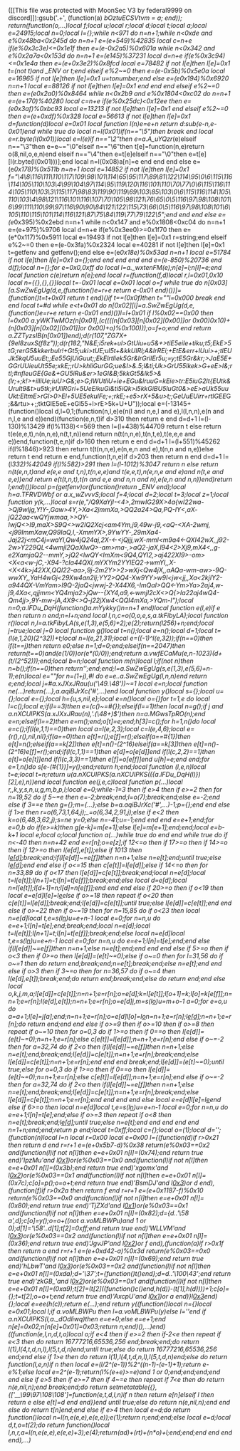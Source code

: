 ([[This file was protected with MoonSec V3 by federal9999 on discord]]):gsub('.+', (function(a) _bOztuECSVtvm = a; end)); return(function(o,...)local f;local u;local r;local d;local t;local a;local e=24915;local n=0;local l={};while n<971 do n=n+1;while n<0xde and e%0x48ba<0x245d do n=n+1 e=(e+549)%42835 local c=n+e if(e%0x3c3e)<=0x1e1f then e=(e-0x2a5)%0x601a while n<0x342 and e%0x2a7a<0x153d do n=n+1 e=(e*145)%37231 local d=n+e if(e%0x3c94)<=0x1e4a then e=(e+0x3e2)%0x8fcd local e=78482 if not l[e]then l[e]=0x1 t=(not t)and _ENV or t;end elseif e%2~=0 then e=(e-0x5b)%0x5e0a local e=16965 if not l[e]then l[e]=0x1 u=tonumber;end else e=(e*0x194)%0x6920 n=n+1 local e=88126 if not l[e]then l[e]=0x1 end end end elseif e%2~=0 then e=(e*0x2a0)%0x8464 while n<0x2b9 and e%0x1804<0xc02 do n=n+1 e=(e+170)%40280 local c=n+e if(e%0x25dc)<0x12ee then e=(e*0x3af)%0xbc93 local e=13213 if not l[e]then l[e]=0x1 end elseif e%2~=0 then e=(e+0xdf)%0x328 local e=56613 if not l[e]then l[e]=0x1 d=function(d)local e=0x01 local function l(n)e=e+n return d:sub(e-n,e-0x01)end while true do local n=l(0x01)if(n=="\5")then break end local e=r.byte(l(0x01))local e=l(e)if n=="\2"then e=a.A_uYQzr_(e)elseif n=="\3"then e=e~="\0"elseif n=="\6"then t[e]=function(n,e)return o(8,nil,o,e,n)end elseif n=="\4"then e=t[e]elseif n=="\0"then e=t[e][l(r.byte(l(0x01)))];end local n=l(0x08)a[n]=e end end end else e=(e*0x178)%0x511b n=n+1 local e=14852 if not l[e]then l[e]=0x1 f="\4\8\116\111\110\117\109\98\101\114\65\95\117\89\81\122\114\95\0\6\115\116\114\105\110\103\4\99\104\97\114\95\119\120\116\101\110\70\77\0\6\115\116\114\105\110\103\3\115\117\98\83\119\90\119\69\103\85\103\0\6\115\116\114\105\110\103\4\98\121\116\101\116\107\70\105\98\121\76\65\0\5\116\97\98\108\101\6\99\111\110\99\97\116\90\90\84\121\122\115\73\66\0\5\116\97\98\108\101\6\105\110\115\101\114\116\121\87\75\84\119\77\79\122\5";end end end else e=(e*0x395)%0x2ebd n=n+1 while n<0x147 and e%0x1808<0xc04 do n=n+1 e=(e+975)%9706 local d=n+e if(e%0x3ee0)>=0x1f70 then e=(e*0x117)%0x5911 local e=19493 if not l[e]then l[e]=0x1 r=string;end elseif e%2~=0 then e=(e-0x3fa)%0x2324 local e=40281 if not l[e]then l[e]=0x1 t=getfenv and getfenv();end else e=(e*0x18e)%0x53ad n=n+1 local e=51784 if not l[e]then l[e]=0x1 a={};end end end end end e=(e-850)%20736 end d(f);local n={};for e=0x0,0xff do local l=a._wxtenFM(e);n[e]=l;n[l]=e;end local function c(e)return n[e];end local r=(function(f,d)local r,l=0x01,0x10 local n={{},{},{}}local t=-0x01 local e=0x01 local o=f while true do n[0x03][a.SwZwEgUg(d,e,(function()e=r+e return e-0x01 end)())]=(function()t=t+0x01 return t end)()if t==(0x0f)then t=""l=0x000 break end end local t=#d while e<t+0x01 do n[0x02][l]=a.SwZwEgUg(d,e,(function()e=r+e return e-0x01 end)())l=l+0x01 if l%0x02==0x00 then l=0x00 a.yWKTwMOz(n[0x01],(c((((n[0x03][n[0x02][0x00]]or 0x00)*0x10)+(n[0x03][n[0x02][0x01]]or 0x00)+o)%0x100)));o=f+o;end end return a.ZZTyzsIB(n[0x01])end);d(r(107,"ZG7X+{9el8zuxS(f8z"));d(r(182,"N&E;i5rek+ul>GtUiu+u5&+>tiE5eile+tiku;t5;EkE>5tG;rerG5&kkerbulr!+Gt5;uki>tUE;ul5t+&kkUlRl;A&lrREi;+EtE&err+lUui>+;tlEUJk5kqU5uuEt;;Ee55GjUiGuut;;EkElrtliek5Gr&lrGrilEr5u;=y;tE5Gr&kr;>JaE5E+GGrUUieuUt55e;xkE;;rU>khliGurGG;ue&l>&.5;l&ti;Uk>GrU55lkek>G+eE>l&;rtl;#nfleuGE{Ge&+GU5iRu&er>1eGl&B;5kkGt5&lk5>&(lr;+;k!>+illiUe;iuU>G&;e>G;lWUtliU+ie+EGu&lruuG=kEie>tr:E5iuG2lt{EUtk&Urult9&t>u5tk;irUllRGri+5UeEikuGi&ti5iQk>i5kkGiBU5luGt0&>eE>aUk55uuUkt:EltmE>rGl>0>El+5U*E5ekulFe;+;rkE;+e5>rX+5&u>t;;GeUuEUirr+rtlGEE*G;&&rtu>+;;tktGlE5eE+eGl55+l>rE>5k+U+U"));local e=(-13145+(function()local d,l=0,1;(function(n,l,e)e(n(l and n,e,l and e),l(l,n,n),e(n and n,l,e and e))end)(function(e,n,t)if d>310 then return e end d=d+1 l=(l-130)%13429 if(l%1138)<=569 then l=(l+438)%44709 return t else return t(e(e,e,t),n(n,n,e),n(t,t,n))end return n(t(n,n,e),t(n,t,e),t(e,e,e and e))end,function(t,e,n)if d>160 then return e end d=d+1 l=(l+551)%45262 if(l%1846)>923 then return t(t(n,n,e),e(n,e,n and e),t(n,n and n,e))else return t end return e end,function(t,n,e)if d>203 then return n end d=d+1 l=(l*332)%42049 if(l%582)>291 then l=(l-1012)%3047 return n else return n(t(e,n,t)and e(e,e and t,n),t(n,e,e)and t(e,e,t),n(e,n,e and e)and n(t,e and e,e))end return e(t(t,n,t),t(n and e,e and n,n and n),e(e,n and n,n))end)return l;end)())local p=(getfenv)or(function()return _ENV end);local h=a.TFRVDWbf or a.x_wZvvvS;local f=4;local d=2;local t=3;local z=1;local function y(k,...)local s=r(e,"/Q9XaYjI-<4>,2mwIG29X>4a{wI22wa->Qj9wIjg,Y!Y-,Gaw>4Y,>Xa<2jmmXa,>QQ2a24>Qa,PQ-<I>IY<,aX-<Y6>jQ22aa<wQYjwmaa,>>QY-IwjQ<>I9,<X>maX>S9Q<>w2IQ2Xcj<am4Ym,j9,49w-j9,<aQ-<XA-2wmj,<j99ImmXaw,Q99IaQ,I,-XmmYX>,9YwYY-,29mXa4-Jaj22j<mC4j=waYI,Qw4jQ24aj,2X-<-<jQjjj,wX-mmI<m9a4<-QXI42wX,,j92-2w>Y229QL<4wmjI2QaXIwQ>-am>ma-,>aQ2-jaX,l94<2>Xj9,mX4<,,g-e2XamjaQ2--mmY,>jQ2<IwQY<ImXm<<d2j4->9Q4,QYI2,>aj422XI9>-om><X<a<w-jC,-X94-?cIa44QXI,mYXYm2YYIEQ2->wmYI,,X-<X<4k>j42XX,QQI22-aa>,9j-2m2Y>>2>wXj<Qw4jX,,aA<moIIC24a94>Qa-wm-aw>-9Q-wwXY,,YaH4w*Gj<29Xw4an2Ij;YY2>QQ4-Xw9YY>w9I<jw<jj,,Xa<2kjIY2-a944QX-VmYam>I9Q-<w9Y>2jaQ<jwwj-2-X44X6,-ImQaI>QQ<-Ym>Ya>2aj4,w-j9,4Xa<,qjjmm<YQ4<QYI>mja2>jQw--{XY4,a9,<-wmjI2cX<>Q{>Ia22aj4wQ4-Qm4jj>,9Y-mw-jA,4X9<>Q-j22jXw4<QQI4mXa,>YQm-I");local n=0;a.lFDu_DqH(function()a._mYykky_()n=n+1 end)local function e(l,e)if e then return n end;n=l+n;end local l,n,c=o(0,o,e,s,a.tkFibyLA);local function r()local n,l=a.tkFibyLA(s,e(1,3),e(5,6)+2);e(2);return(l*256)+n;end;local j=true;local j=0 local function g()local t=n();local e=n();local d=1;local t=(l(e,1,20)*(2^32))+t;local n=l(e,21,31);local e=((-1)^l(e,32));if(n==0)then if(t==j)then return e*0;else n=1;d=0;end;elseif(n==2047)then return(t==0)and(e*(1/0))or(e*(0/0));end;return a.vwfECaMu(e,n-1023)*(d+(t/(2^52)));end;local b=n;local function m(n)local l;if(not n)then n=b();if(n==0)then return'';end;end;l=a.SwZwEgUg(s,e(1,3),e(5,6)+n-1);e(n)local e=""for n=(1+j),#l do e=e..a.SwZwEgUg(l,n,n)end return e;end;local j=#a.xJXxJRau(u('\49.\48'))~=1 local e=n;local function ne(...)return{...},a.aqiBJrXc('#',...)end local function y()local s={};local u={};local e={};local h={u,s,nil,e};local e=n()local o={}for t=1,e do local l=c();local e;if(l==3)then e=(c()~=#{});elseif(l==1)then local n=g();if j and a.nXCUIPKS(a.xJXxJRau(n),'.(\48+)$')then n=a.MGwsTpRO(n);end e=n;elseif(l==2)then e=m();end;o[t]=e;end;h[3]=c();for h=1,n()do local e=c();if(l(e,1,1)==0)then local a=l(e,2,3);local c=l(e,4,6);local e={r(),r(),nil,nil};if(a==0)then e[t]=r();e[f]=r();elseif(a==#{1})then e[t]=n();elseif(a==k[2])then e[t]=n()-(2^16)elseif(a==k[3])then e[t]=n()-(2^16)e[f]=r();end;if(l(c,1,1)==1)then e[d]=o[e[d]]end if(l(c,2,2)==1)then e[t]=o[e[t]]end if(l(c,3,3)==1)then e[f]=o[e[f]]end u[h]=e;end end;for e=1,n()do s[e-(#{1})]=y();end;return h;end;local function _(l,e,n)local t=e;local t=n;return u(a.nXCUIPKS(a.nXCUIPKS(({a.lFDu_DqH(l)})[2],e),n))end local function ee(j,e,c)local function p(...)local r,_,k,y,s,n,u,g,m,b,p,l;local e=0;while-1<e do if e>=3 then if e>4 then if e>=2 then for n=19,52 do if 5~=e then e=-2;break;end;l=o(7);break;end;else e=-2;end else if 3==e then g={};m={...};else b=a.aqiBJrXc('#',...)-1;p={};end end else if 1>e then r=o(6,73,1,64,j);_=o(6,34,2,91,j);else if e<2 then k=o(6,48,3,62,j);s=ne y=0;else n=-41;u=-1;end end end e=e+1;end;for e=0,b do if(e>=k)then g[e-k]=m[e+1];else l[e]=m[e+1];end;end;local e=b-k+1 local e;local o;local function a(...)while true do end end while true do if n<-40 then n=n+42 end e=r[n];o=e[z];if 12<=o then if 17>=o then if 14>=o then if 12>=o then l(e[d],e[t]);else if 10<o then repeat if o>13 then l[e[d]]();break;end;if(l[e[d]]~=e[f])then n=n+1;else n=e[t];end;until true;else l[e[d]]();end end else if o<=15 then c[e[t]]=l[e[d]];else if 14<=o then for n=33,89 do if o<17 then l[e[d]]=c[e[t]];break;end;local n=e[d];local t=l[e[t]];l[n+1]=t;l[n]=t[e[f]];break;end;else local d=e[d];local n=l[e[t]];l[d+1]=n;l[d]=n[e[f]];end end end else if 20>=o then if o<19 then local e=e[d]l[e]=l[e](h(l,e+1,u))else if o>=18 then repeat if o<20 then c[e[t]]=l[e[d]];break;end;l[e[d]]=c[e[t]];until true;else l[e[d]]=c[e[t]];end end else if o>=22 then if o~=19 then for n=15,85 do if o<23 then local n=e[d]local t,e=s(l[n](h(l,n+1,e[t])))u=e+n-1 local e=0;for n=n,u do e=e+1;l[n]=t[e];end;break;end;local n=e[d];local t=l[e[t]];l[n+1]=t;l[n]=t[e[f]];break;end;else local n=e[d]local t,e=s(l[n](h(l,n+1,e[t])))u=e+n-1 local e=0;for n=n,u do e=e+1;l[n]=t[e];end;end else if(l[e[d]]~=e[f])then n=n+1;else n=e[t];end;end end end else if 5>=o then if o<3 then if 0>=o then l[e[d]]=(e[t]~=0);else if o~=0 then for l=31,56 do if o~=1 then do return end;break;end;n=e[t];break;end;else n=e[t];end end else if o>3 then if 3~=o then for n=36,57 do if o~=4 then l(e[d],e[t]);break;end;do return end;break;end;else do return end;end else local o,k,j,m,a;l[e[d]]=c[e[t]];n=n+1;e=r[n];o=e[d];k=l[e[t]];l[o+1]=k;l[o]=k[e[f]];n=n+1;e=r[n];l(e[d],e[t]);n=n+1;e=r[n];o=e[d]j,m=s(l[o](h(l,o+1,e[t])))u=m+o-1 a=0;for e=o,u do a=a+1;l[e]=j[a];end;n=n+1;e=r[n];o=e[d]l[o]=l[o](h(l,o+1,u))n=n+1;e=r[n];l[e[d]]();n=n+1;e=r[n];do return end;end end else if o>=9 then if o>=10 then if o>=8 then repeat if o~=10 then for o=0,3 do if 1>=o then if 0==o then l[e[d]]=(e[t]~=0);n=n+1;e=r[n];else c[e[t]]=l[e[d]];n=n+1;e=r[n];end else if o~=-2 then for a=32,74 do if 2<o then if(l[e[d]]~=e[f])then n=n+1;else n=e[t];end;break;end;l[e[d]]=c[e[t]];n=n+1;e=r[n];break;end;else l[e[d]]=c[e[t]];n=n+1;e=r[n];end end end break;end;l[e[d]]=(e[t]~=0);until true;else for o=0,3 do if 1>=o then if 0==o then l[e[d]]=(e[t]~=0);n=n+1;e=r[n];else c[e[t]]=l[e[d]];n=n+1;e=r[n];end else if o~=-2 then for a=32,74 do if 2<o then if(l[e[d]]~=e[f])then n=n+1;else n=e[t];end;break;end;l[e[d]]=c[e[t]];n=n+1;e=r[n];break;end;else l[e[d]]=c[e[t]];n=n+1;e=r[n];end end end end else local e=e[d]l[e]=l[e](h(l,e+1,u))end else if 6>=o then local n=e[d]local t,e=s(l[n](h(l,n+1,e[t])))u=e+n-1 local e=0;for n=n,u do e=e+1;l[n]=t[e];end;else if o>=3 then repeat if o<8 then n=e[t];break;end;l[e[d]]();until true;else n=e[t];end end end end end n=1+n;end;end;return p end;local t=0xff;local c={};local o=(1);local d='';(function(n)local l=n local r=0x00 local e=0x00 l={(function(d)if r>0x21 then return d end r=r+1 e=(e+0x5b7-d)%0x38 return(e%0x03==0x2 and(function(l)if not n[l]then e=e+0x01 n[l]=(0x74);end return true end)'IpzMu'and l[0x1](0x9c+d))or(e%0x03==0x0 and(function(l)if not n[l]then e=e+0x01 n[l]=(0x3b);end return true end)'xgomx'and l[0x2](d+0x34c))or(e%0x03==0x1 and(function(l)if not n[l]then e=e+0x01 n[l]=(0x7c);c[o]=p();o=o+t;end return true end)'BsmDJ'and l[0x3](d+0x27b))or d end),(function(f)if r>0x2a then return f end r=r+1 e=(e+0x1187-f)%0x10 return(e%0x03==0x0 and(function(l)if not n[l]then e=e+0x01 n[l]=(0x80);end return true end)'TjZXd'and l[0x1](0x2fd+f))or(e%0x03==0x1 and(function(l)if not n[l]then e=e+0x01 n[l]=(0x82);d={d..'\58 a',d};c[o]=y();o=o+((not a.voMLBWPu)and 1 or 0);d[1]='\58'..d[1];t[2]=0xff;end return true end)'WLLVM'and l[0x3](f+0x2b5))or(e%0x03==0x2 and(function(l)if not n[l]then e=e+0x01 n[l]=(0x36);end return true end)'JgvJP'and l[0x2](f+0x2ef))or f end),(function(a)if r>0x1f then return a end r=r+1 e=(e+0xd42-a)%0x3d return(e%0x03==0x0 and(function(l)if not n[l]then e=e+0x01 n[l]=(0x69);end return true end)'hLbwT'and l[0x3](0x242+a))or(e%0x03==0x2 and(function(l)if not n[l]then e=e+0x01 n[l]=(0xda);d='\37';t={function()t()end};d=d..'\100\43';end return true end)'zkGB_'and l[0x2](a+0x145))or(e%0x03==0x1 and(function(l)if not n[l]then e=e+0x01 n[l]=(0xa9);t[2]=(t[2]*(_(function()c()end,h(d))-_(t[1],h(d))))+1;c[o]={};t=t[2];o=o+t;end return true end)'AxcpU'and l[0x1](a+0xed))or a end)}l[0x3](0x1e38)end){};local e=ee(h(c));return e(...);end return y((function()local n={}local e=0x01;local l;if a.voMLBWPu then l=a.voMLBWPu(y)else l=''end if a.nXCUIPKS(l,a._dOdliwq)then e=e+0;else e=e+1;end n[e]=0x02;n[n[e]+0x01]=0x03;return n;end)(),...)end)((function(e,l,n,d,t,o)local o;if e<4 then if e>=2 then if-2<e then repeat if e<3 then do return 16777216,65536,256 end;break;end;do return l(1),l(4,t,d,n,l),l(5,t,d,n)end;until true;else do return 16777216,65536,256 end;end else if 1>e then do return l(1),l(4,t,d,n,l),l(5,t,d,n)end;else do return function(l,e,n)if n then local e=(l/2^(e-1))%2^((n-1)-(e-1)+1);return e-e%1;else local e=2^(e-1);return(l%(e+e)>=e)and 1 or 0;end;end;end;end end else if e>5 then if e>=7 then if 4~=e then repeat if 7<e then do return n(e,nil,n);end break;end;do return setmetatable({},{['__\99\97\108\108']=function(e,t,d,l,n)if n then return e[n]elseif l then return e else e[t]=d end end})end until true;else do return n(e,nil,n);end end else do return t[n]end;end else if e>4 then local e=d;do return function()local n=l(n,e(e,e),e(e,e));e(1);return n;end;end;else local e=d;local d,t,o=t(2);do return function()local l,n,r,a=l(n,e(e,e),e(e,e)+3);e(4);return(a*d)+(r*t)+(n*o)+l;end;end;end end end end),...)
